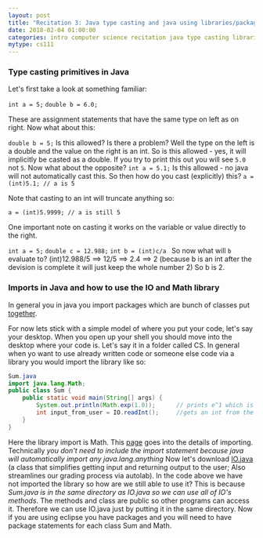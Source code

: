 ```yaml
---
layout: post
title: "Recitation 3: Java type casting and java using libraries/packages"
date: 2018-02-04 01:00:00
categories: intro computer science recitation java type casting libraries
mytype: cs111
---
```


### Type casting primitives in Java
Let's first take a look at something familiar:

`int a = 5;`
`double b = 6.0;`

These are assignment statements that have the same type on left as on right. Now what about this:

`double b = 5;` 
Is this allowed? Is there a problem? Well the type on the left is a double and the value on the right is an int. So is this allowed - yes, it will implicitly be casted as a double. If you try to print this out you will see `5.0` not `5`.
Now what about the opposite?
`int a = 5.1;`
Is this allowed - no java will not automatically cast this. So then how do you cast (explicitly) this?
`a = (int)5.1; // a is 5`

Note that casting to an int will truncate anything so:

`a = (int)5.9999; // a is still 5`


One important note on casting it works on the variable or value directly to the right.

`int a = 5;`
`double c = 12.988;`
`int b = (int)c/a `
So now what will `b` evaluate to?
(int)12.988/5 ==> 12/5 ==> 2.4 ==> 2 (because b is an int after the devision is complete it will just keep the whole number 2)
So b is 2.


### Imports in Java and how to use the IO and Math library

In general you in java you import packages which are bunch of classes put [together](https://www.leepoint.net/language/10basics/import.html).

For now lets stick with a simple model of where you put your code, let's say your desktop. When you open up your shell you should move into the desktop where your code is. Let's say it in a folder called CS. In general when yo want to use already written code or someone else code via a library you would import the library like so:
~~~~~~~~~~~~~~~~~~~~~~~~~~~~~~~~~~~~~~~~~~~~~~ java
Sum.java
import java.lang.Math;
public class Sum {
    public static void main(String[] args) {
        System.out.println(Math.exp(1.0));   	// prints e^1 which is 2.718281
        int input_from_user = IO.readInt(); 	//gets an int from the user and saves it to the variable
    }
}
~~~~~~~~~~~~~~~~~~~~~~~~~~~~~~~~~~~~~~~~~~~~~~

Here the library import is Math. This [page](http://www.mathcs.emory.edu/~cheung/Courses/170/Syllabus/04/java-lib.html) goes into the details of importing. Technically *you don't need to include the import statement because java will automatically import any java.lang.anything* 
Now let's download [IO.java](/IO.java) (a class that simplifies getting input and returning output to the user; Also streamlines our grading process via autolab).
In the code above we have not imported the library so how are we still able to use it? This is because *Sum.java is in the same directory as IO.java so we can use all of IO's methods*. The methods and class are public so other programs can access it. Therefore we can use IO.java just by putting it in the same directory. Now if you are using eclipse you have packages and you will need to have package statements for each class Sum and Math.